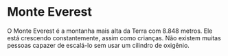 # Monte Everest

O Monte Everest é a montanha mais alta da Terra com 8.848 metros. Ele está
crescendo constantemente, assim como crianças. Não existem muitas pessoas
capazer de escalá-lo sem usar um cilindro de oxigênio.
